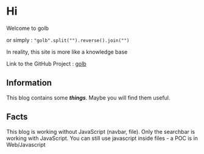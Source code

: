 <!--
Created by Its-Just-Nans - https://github.com/Its-Just-Nans
Copyright Its-Just-Nans
--->

# Hi

Welcome to golb

or simply : `"golb".split("").reverse().join("")`

In reality, this site is more like a knowledge base

Link to the GitHub Project : [golb](https://github.com/Its-Just-Nans/golb)

## Information

This blog contains some ***things***. Maybe you will find them useful.

## Facts

This blog is working without JavaScript (navbar, file). Only the searchbar is working with JavaScript. You can still use javascript inside files - a POC is in Web/Javascript
